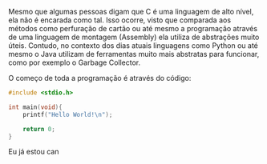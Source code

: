 Mesmo que algumas pessoas digam que C é uma linguagem de alto nível, ela não é encarada como tal. Isso ocorre, visto que comparada aos métodos como perfuração de cartão ou até mesmo a programação através de uma linguagem de montagem (Assembly) ela utiliza de abstrações muito úteis. Contudo, no contexto dos dias atuais linguagens como Python ou até mesmo o Java utilizam de ferramentas muito mais abstratas para funcionar, como por exemplo o Garbage Collector.

O começo de toda a programação é através do código:

```C
#include <stdio.h>

int main(void){
	printf("Hello World!\n");

	return 0;
}
```

Eu já estou can
